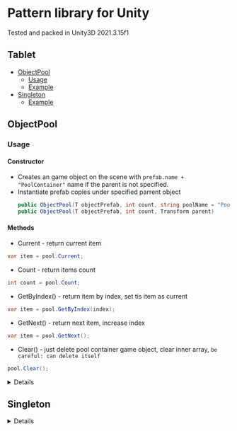# Pattern library for Unity
Tested and packed in Unity3D 2021.3.15f1
## Tablet
- [ObjectPool](#objectpool)
  - [Usage](#usage)
  - [Example](#poolexample)
- [Singleton](#singleton)
  - [Example](#singletonexample)

## ObjectPool
### Usage
#### Constructor
* Сreates an game object on the scene with `prefab.name + "PoolContainer"` name if the parent is not specified.
* Instantiate prefab copies under specified parrent object
  ```cs
  public ObjectPool(T objectPrefab, int count, string poolName = "PoolContainer")
  public ObjectPool(T objectPrefab, int count, Transform parent)
  ```
#### Methods
  * Current - return current item
  ```cs
  var item = pool.Current;
  ```
  * Count - return items count
  ```cs
  int count = pool.Count;
  ```
  * GetByIndex() - return item by index, set tis item as current
  ```cs
  var item = pool.GetByIndex(index);
  ```
  * GetNext() - return next item, increase index
  ```cs
  var item = pool.GetNext();
  ```
  * Clear() - just delete pool container game object, clear inner array, `be careful: can delete itself`
  ```cs
  pool.Clear();
  ```

<a name="poolexample"/>
<details>
  <summary>Example</summary>
    
```cs
using UnityEngine;
using PLib.Pool;

public class EnemyPoolContainer : MonoBehaviour
{
  [SerializeField] private Enemy _enemyPrefab;
  [SerializeField] private int _enemiesCount = 10;

  private ObjectPool<Enemy> _enemies;

  private void Awake()
  {
      _enemies = new ObjectPool<Enemy>(_enemyPrefab, _enemiesCount, transform);

      foreach(Enemy enemy in _enemies)
          enemy.transform.position = Random.insideUnitCircle * 5;
          
      for(int i = 0; i < 5; i++)
          _enemies.GetByIndex(i).gameObject.SetActive(false);
          
      _enemies.Current.SomeAction(); //Current enemy is  5
      
      _enemies.GetNext().SomeSecondAction(); //Current enemy is 6
      
      _enemies.Clear(); 
  }
}
```
      
</details>

## Singleton

<a name="singletonexample"/>
<details>
  <summary>Example</summary>
    
```cs
using UnityEngine;
using PLib.Singleton;

public class SomeClass : Singleton<SomeClass>
{
  // If you need Awake method
  private void Awake()
  {
    base.Awake();
    // Your code
  }
}
```
      
</details>
